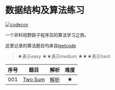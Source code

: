 # 数据结构及算法练习

[![codecov](https://codecov.io/gh/favers/algorithms/branch/master/graph/badge.svg)](https://codecov.io/gh/favers/algorithms)

一个非科班野路子程序员的算法学习之旅。

这里记录的算法题目均来自[leetcode](https://leetcode.com)

> ★表示easy ★★表示medium ★★★表示hard

|序号|题目|解析|难度|
|:------:|------|:------:|:------:|
|001|[Two Sum](https://leetcode.com/problems/two-sum/#/description)|[解析](https://github.com/favers/algorithms/issues/1)|★|